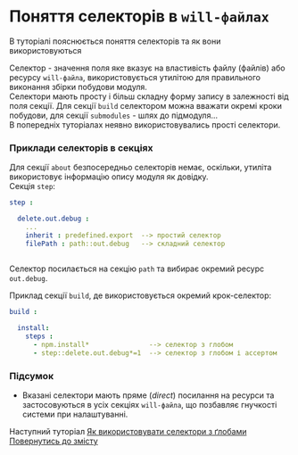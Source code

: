 # Поняття селекторів в `will-файлах`

В туторіалі пояснюється поняття селекторів та як вони використовуються

Селектор - значення поля яке вказує на властивість файлу (файлів) або ресурсу `will-файла`, використовується утилітою для правильного виконання збірки побудови модуля.  
Селектори мають просту і більш складну форму запису в залежності від поля секції. Для секції `build` селектором можна вважати окремі кроки побудови, для секції `submodules` - шлях до підмодуля...  
В попередніх туторіалах неявно використовувались прості селектори.  

### Приклади селекторів в секціях
Для секції `about` безпосередньо селекторів немає, оскільки, утиліта використовує інформацію опису модуля як довідку.  
Cекція `step`:

```yaml
step :

  delete.out.debug :
    ...
    inherit : predefined.export  --> простий селектор
    filePath : path::out.debug   --> складний селектор
    
```

Селектор посилається на секцію `path` та вибирає окремий ресурс `out.debug`.

Приклад секції `build`, де використовується окремий крок-селектор:

```yaml
build :

  install:
    steps :
      - npm.install*               --> селектор з глобом
      - step::delete.out.debug*=1  --> селектор з глобом і ассертом

```

### Підсумок
- Вказані селектори мають пряме (_direct_) посилання на ресурси та застосовуються в усіх секціях `will-файла`, що позбавляє гнучкості системи при налаштуванні.

Наступний туторіал [Як використовувати селектори з ґлобами](HowToUseSelectorsWithGlob.md)  
[Повернутись до змісту](../README.md#tutorials)